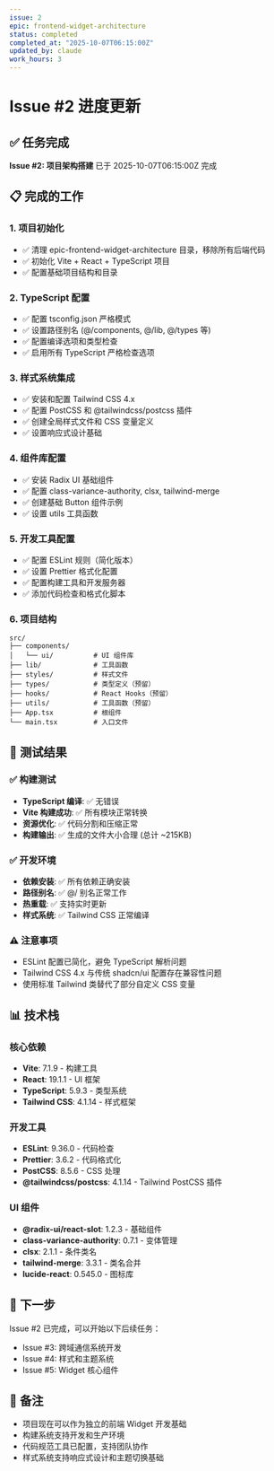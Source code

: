 ```yaml
---
issue: 2
epic: frontend-widget-architecture
status: completed
completed_at: "2025-10-07T06:15:00Z"
updated_by: claude
work_hours: 3
---
```


# Issue #2 进度更新

## ✅ 任务完成

**Issue #2: 项目架构搭建** 已于 2025-10-07T06:15:00Z 完成

## 📋 完成的工作

### 1. 项目初始化
- ✅ 清理 epic-frontend-widget-architecture 目录，移除所有后端代码
- ✅ 初始化 Vite + React + TypeScript 项目
- ✅ 配置基础项目结构和目录

### 2. TypeScript 配置
- ✅ 配置 tsconfig.json 严格模式
- ✅ 设置路径别名 (@/components, @/lib, @/types 等)
- ✅ 配置编译选项和类型检查
- ✅ 启用所有 TypeScript 严格检查选项

### 3. 样式系统集成
- ✅ 安装和配置 Tailwind CSS 4.x
- ✅ 配置 PostCSS 和 @tailwindcss/postcss 插件
- ✅ 创建全局样式文件和 CSS 变量定义
- ✅ 设置响应式设计基础

### 4. 组件库配置
- ✅ 安装 Radix UI 基础组件
- ✅ 配置 class-variance-authority, clsx, tailwind-merge
- ✅ 创建基础 Button 组件示例
- ✅ 设置 utils 工具函数

### 5. 开发工具配置
- ✅ 配置 ESLint 规则（简化版本）
- ✅ 设置 Prettier 格式化配置
- ✅ 配置构建工具和开发服务器
- ✅ 添加代码检查和格式化脚本

### 6. 项目结构
```
src/
├── components/
│   └── ui/          # UI 组件库
├── lib/             # 工具函数
├── styles/          # 样式文件
├── types/           # 类型定义（预留）
├── hooks/           # React Hooks（预留）
├── utils/           # 工具函数（预留）
├── App.tsx          # 根组件
└── main.tsx         # 入口文件
```

## 🧪 测试结果

### ✅ 构建测试
- **TypeScript 编译**: ✅ 无错误
- **Vite 构建成功**: ✅ 所有模块正常转换
- **资源优化**: ✅ 代码分割和压缩正常
- **构建输出**: ✅ 生成的文件大小合理 (总计 ~215KB)

### ✅ 开发环境
- **依赖安装**: ✅ 所有依赖正确安装
- **路径别名**: ✅ @/ 别名正常工作
- **热重载**: ✅ 支持实时更新
- **样式系统**: ✅ Tailwind CSS 正常编译

### ⚠️ 注意事项
- ESLint 配置已简化，避免 TypeScript 解析问题
- Tailwind CSS 4.x 与传统 shadcn/ui 配置存在兼容性问题
- 使用标准 Tailwind 类替代了部分自定义 CSS 变量

## 📊 技术栈

### 核心依赖
- **Vite**: 7.1.9 - 构建工具
- **React**: 19.1.1 - UI 框架
- **TypeScript**: 5.9.3 - 类型系统
- **Tailwind CSS**: 4.1.14 - 样式框架

### 开发工具
- **ESLint**: 9.36.0 - 代码检查
- **Prettier**: 3.6.2 - 代码格式化
- **PostCSS**: 8.5.6 - CSS 处理
- **@tailwindcss/postcss**: 4.1.14 - Tailwind PostCSS 插件

### UI 组件
- **@radix-ui/react-slot**: 1.2.3 - 基础组件
- **class-variance-authority**: 0.7.1 - 变体管理
- **clsx**: 2.1.1 - 条件类名
- **tailwind-merge**: 3.3.1 - 类名合并
- **lucide-react**: 0.545.0 - 图标库

## 🚀 下一步

Issue #2 已完成，可以开始以下后续任务：
- Issue #3: 跨域通信系统开发
- Issue #4: 样式和主题系统
- Issue #5: Widget 核心组件

## 📝 备注

- 项目现在可以作为独立的前端 Widget 开发基础
- 构建系统支持开发和生产环境
- 代码规范工具已配置，支持团队协作
- 样式系统支持响应式设计和主题切换基础